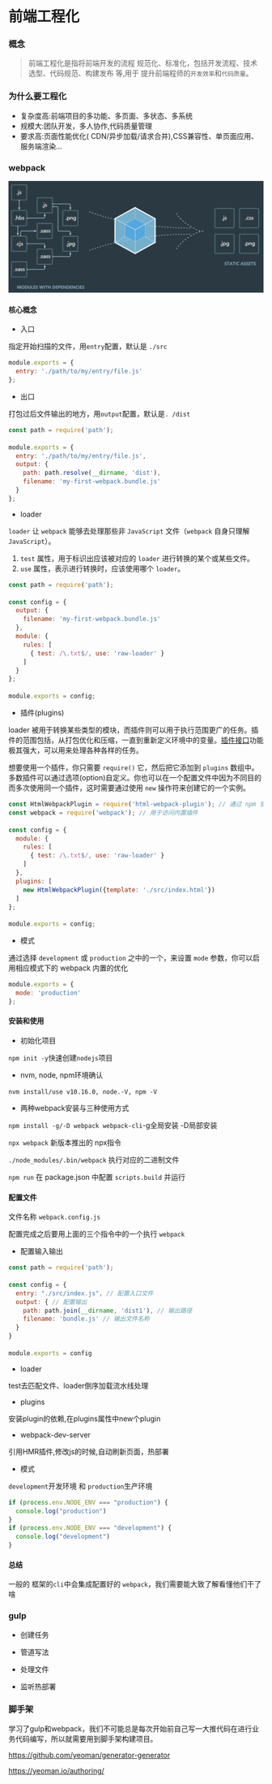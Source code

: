 # 前端工程化

### 概念

> 前端工程化是指将前端开发的流程 规范化、标准化，包括开发流程、技术选型、代码规范、构建发布 等,用于
> 提升前端程师的`开发效率`和`代码质量`。

### 为什么要工程化

+ 复杂度高:前端项目的多功能、多页面、多状态、多系统
+ 规模大:团队开发，多人协作,代码质量管理
+ 要求高:页面性能优化( CDN/异步加载/请求合并),CSS兼容性、单页面应用、服务端渲染...

### webpack

![1597980972020](readme.assets/1597980972020.png)

#### 核心概念

+ 入口

指定开始扫描的文件，用`entry`配置，默认是  `./src` 

```js
module.exports = {
  entry: './path/to/my/entry/file.js'
};
```

+ 出口

打包过后文件输出的地方，用`output`配置，默认是`. /dist`

```js
const path = require('path');

module.exports = {
  entry: './path/to/my/entry/file.js',
  output: {
    path: path.resolve(__dirname, 'dist'),
    filename: 'my-first-webpack.bundle.js'
  }
};
```

+ loader

`loader` 让 `webpack` 能够去处理那些非 `JavaScript` 文件（`webpack` 自身只理解 `JavaScript`）。 

1. `test` 属性，用于标识出应该被对应的 `loader` 进行转换的某个或某些文件。
2. `use` 属性，表示进行转换时，应该使用哪个 `loader`。

```js
const path = require('path');

const config = {
  output: {
    filename: 'my-first-webpack.bundle.js'
  },
  module: {
    rules: [
      { test: /\.txt$/, use: 'raw-loader' }
    ]
  }
};

module.exports = config;
```

+ 插件(plugins)

loader 被用于转换某些类型的模块，而插件则可以用于执行范围更广的任务。插件的范围包括，从打包优化和压缩，一直到重新定义环境中的变量。[插件接口](https://www.webpackjs.com/api/plugins)功能极其强大，可以用来处理各种各样的任务。

想要使用一个插件，你只需要 `require()` 它，然后把它添加到 `plugins` 数组中。多数插件可以通过选项(option)自定义。你也可以在一个配置文件中因为不同目的而多次使用同一个插件，这时需要通过使用 `new` 操作符来创建它的一个实例。

```javascript
const HtmlWebpackPlugin = require('html-webpack-plugin'); // 通过 npm 安装
const webpack = require('webpack'); // 用于访问内置插件

const config = {
  module: {
    rules: [
      { test: /\.txt$/, use: 'raw-loader' }
    ]
  },
  plugins: [
    new HtmlWebpackPlugin({template: './src/index.html'})
  ]
};

module.exports = config;
```

+ 模式

通过选择 `development` 或 `production` 之中的一个，来设置 `mode` 参数，你可以启用相应模式下的 webpack 内置的优化

```javascript
module.exports = {
  mode: 'production'
};
```

#### 安装和使用

+ 初始化项目

`npm init -y`快速创建`nodejs`项目

+ nvm, node, npm环境确认

`nvm install/use v10.16.0, node.-V, npm -V`

+ 两种webpack安装与三种使用方式

`npm install -g/-D webpack webpack-cli`-g全局安装  -D局部安装

`npx webpack`  新版本推出的 npx指令

`./node_modules/.bin/webpack`  执行对应的二进制文件

`npm run`  在 package.json 中配置 `scripts.build` 并运行

#### 配置文件

文件名称 `webpack.config.js`

配置完成之后要用上面的三个指令中的一个执行 `webpack`

+ 配置输入输出

```js
const path = require('path');

const config = {
  entry: "./src/index.js", // 配置入口文件
  output: { // 配置输出
    path: path.join(__dirname, 'dist1'), // 输出路径
    filename: 'bundle.js' // 输出文件名称
  }
}

module.exports = config
```

+ loader

test去匹配文件、loader倒序加载流水线处理

+ plugins

安装plugin的依赖,在plugins属性中new个plugin

+ webpack-dev-server

引用HMR插件,修改js的时候,自动刷新页面，热部署

+ 模式

`development`开发环境 和 `production`生产环境

```js
if (process.env.NODE_ENV === "production") {
  console.log("production")
}
if (process.env.NODE_ENV === "development") {
  console.log("development")
}
```

#### 总结

一般的 框架的`cli`中会集成配置好的 `webpack`，我们需要能大致了解看懂他们干了啥

### gulp

+ 创建任务

+ 管道写法

+ 处理文件

+ 监听热部署

### 脚手架

学习了gulp和webpack，我们不可能总是每次开始前自己写一大推代码在进行业务代码编写，所以就需要用到脚手架构建项目。

 https://github.com/yeoman/generator-generator 

 https://yeoman.io/authoring/ 

